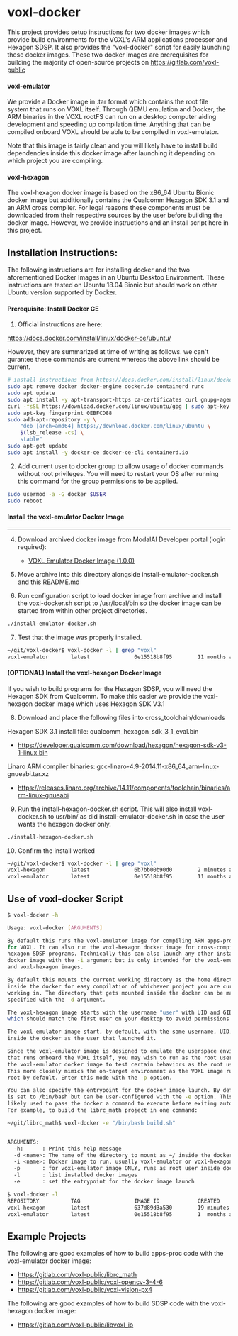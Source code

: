 # voxl-docker

This project provides setup instructions for two docker images which provide build environments for the VOXL's ARM applications processor and Hexagon SDSP. It also provides the "voxl-docker" script for easily launching these docker images. These two docker images are prerequisites for building the majority of open-source projects on https://gitlab.com/voxl-public

#### voxl-emulator

We provide a Docker image in .tar format which contains the root file system that runs on VOXL itself. Through QEMU emulation and Docker, the ARM binaries in the VOXL rootFS can run on a desktop computer aiding development and speeding up compilation time. Anything that can be compiled onboard VOXL should be able to be compiled in voxl-emulator.

Note that this image is fairly clean and you will likely have to install build dependencies inside this docker image after launching it depending on which project you are compiling.

#### voxl-hexagon

The voxl-hexagon docker image is based on the x86_64 Ubuntu Bionic docker image but additionally contains the Qualcomm Hexagon SDK 3.1 and an ARM cross compiler. For legal reasons these components must be downloaded from their respective sources by the user before building the docker image. However, we provide instructions and an install script here in this project.


## Installation Instructions:

The following instructions are for installing docker and the two aforementioned Docker Images in an Ubuntu Desktop Environment. These instructions are tested on Ubuntu 18.04 Bionic but should work on other Ubuntu version supported by Docker.


#### Prerequisite: Install Docker CE

1) Official instructions are here:

https://docs.docker.com/install/linux/docker-ce/ubuntu/

However, they are summarized at time of writing as follows. we can't gurantee these commands are current whereas the above link should be current.

```bash
# install instructions from https://docs.docker.com/install/linux/docker-ce/ubuntu/
sudo apt remove docker docker-engine docker.io containerd runc
sudo apt update
sudo apt install -y apt-transport-https ca-certificates curl gnupg-agent software-properties-common
curl -fsSL https://download.docker.com/linux/ubuntu/gpg | sudo apt-key add -
sudo apt-key fingerprint 0EBFCD88
sudo add-apt-repository -y \
    "deb [arch=amd64] https://download.docker.com/linux/ubuntu \
    $(lsb_release -cs) \
    stable"
sudo apt-get update
sudo apt install -y docker-ce docker-ce-cli containerd.io
```

2) Add current user to docker group to allow usage of docker commands without root privileges. You will need to restart your OS after running this command for the group permissions to be applied.

```bash
sudo usermod -a -G docker $USER
sudo reboot
```

#### Install the voxl-emulator Docker Image
------------------------------

4) Download archived docker image from ModalAI Developer portal (login required):
    * [VOXL Emulator Docker Image (1.0.0)](https://developer.modalai.com/asset/eula-download/3)

5) Move archive into this directory alongside install-emulator-docker.sh and this README.md

6) Run configuration script to load docker image from archive and install the voxl-docker.sh script to /usr/local/bin so the docker image can be started from within other project directories.

```bash
./install-emulator-docker.sh
```

7) Test that the image was properly installed.

```bash
~/git/voxl-docker$ voxl-docker -l | grep "voxl"
voxl-emulator       latest              0e15518b8f95        11 months ago       1.26GB
```

#### (OPTIONAL) Install the voxl-hexagon Docker Image

If you wish to build programs for the Hexagon SDSP, you will need the Hexagon SDK from Qualcomm. To make this easier we provide the voxl-hexagon docker image which uses Hexagon SDK V3.1


8) Download and place the following files into cross_toolchain/downloads

Hexagon SDK 3.1 install file: qualcomm_hexagon_sdk_3_1_eval.bin

* https://developer.qualcomm.com/download/hexagon/hexagon-sdk-v3-1-linux.bin

Linaro ARM compiler binaries: gcc-linaro-4.9-2014.11-x86_64_arm-linux-gnueabi.tar.xz

* https://releases.linaro.org/archive/14.11/components/toolchain/binaries/arm-linux-gnueabi

9) Run the install-hexagon-docker.sh script. This will also install voxl-docker.sh to usr/bin/ as did install-emulator-docker.sh in case the user wants the hexagon docker only.

```bash
./install-hexagon-docker.sh
```

10) Confirm the install worked

```bash
~/git/voxl-docker$ voxl-docker -l | grep "voxl"
voxl-hexagon        latest              6b7bb00b90d0        2 minutes ago       5.21GB
voxl-emulator       latest              0e15518b8f95        11 months ago       1.26GB
```

## Use of voxl-docker Script

```bash
$ voxl-docker -h

Usage: voxl-docker [ARGUMENTS]

By default this runs the voxl-emulator image for compiling ARM apps-proc code
for VOXL. It can also run the voxl-hexagon docker image for cross-compiling
hexagon SDSP programs. Technically this can also launch any other installed
docker image with the -i argument but is only intended for the voxl-emulator
and voxl-hexagon images.

By default this mounts the current working directory as the home directory
inside the docker for easy compilation of whichever project you are currently
working in. The directory that gets mounted inside the docker can be manually
specified with the -d argument.

The voxl-hexagon image starts with the username "user" with UID and GID 1000
which should match the first user on your desktop to avoid permissions issues.

The voxl-emulator image start, by default, with the same username, UID, and GID
inside the docker as the user that launched it.

Since the voxl-emulator image is designed to emulate the userspace environment
that runs onboard the VOXL itself, you may wish to run as the root user inside
the voxl-emulator docker image to test certain behaviors as the root user.
This more closely mimics the on-target environment as the VOXL image runs as
root by default. Enter this mode with the -p option.

You can also specify the entrypoint for the docker image launch. By default this
is set to /bin/bash but can be user-configured with the -e option. This is most
likely used to pass the docker a command to execute before exiting automatically.
For example, to build the librc_math project in one command:

~/git/librc_math$ voxl-docker -e "/bin/bash build.sh"


ARGUMENTS:
  -h:      : Print this help message
  -d <name>: The name of the directory to mount as ~/ inside the docker
  -i <name>: Docker image to run, usually voxl-emulator or voxl-hexagon
  -p       : for voxl-emulator image ONLY, runs as root user inside docker
  -l       : list installed docker images
  -e       : set the entrypoint for the docker image launch
```

```bash
$ voxl-docker -l
REPOSITORY          TAG                 IMAGE ID            CREATED             SIZE
voxl-hexagon        latest              637d89d3a530        19 minutes ago      5.28GB
voxl-emulator       latest              0e15518b8f95        1  months ago       1.26GB
```


## Example Projects

The following are good examples of how to build apps-proc code with the voxl-emulator docker image:

* https://gitlab.com/voxl-public/librc_math
* https://gitlab.com/voxl-public/voxl-opencv-3-4-6
* https://gitlab.com/voxl-public/voxl-vision-px4


The following are good examples of how to build SDSP code with the voxl-hexagon docker image:

* https://gitlab.com/voxl-public/libvoxl_io